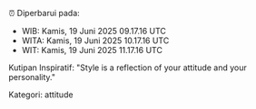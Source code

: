 ⏰ Diperbarui pada:
- WIB: Kamis, 19 Juni 2025 09.17.16 UTC
- WITA: Kamis, 19 Juni 2025 10.17.16 UTC
- WIT: Kamis, 19 Juni 2025 11.17.16 UTC

Kutipan Inspiratif:
"Style is a reflection of your attitude and your personality."


Kategori: attitude

